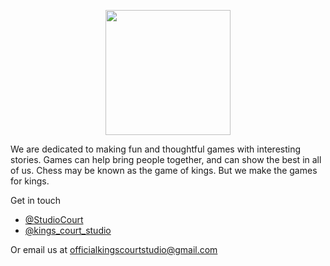 <p align="center"><img src="https://user-images.githubusercontent.com/87600381/126062445-c2276787-572a-48b4-9ca8-94d147685ffd.png" width="200" height="200"/></p>

We are dedicated to making fun and thoughtful games with interesting stories. Games can help bring people together, and can show the best in all of us. Chess may be known as the game of kings. But we make the games for kings.

Get in touch
* [@StudioCourt](https://twitter.com/StudioCourt)
* [@kings_court_studio](https://www.instagram.com/kings_court_studio/)

Or email us at officialkingscourtstudio@gmail.com
